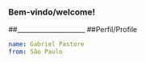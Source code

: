 ### Bem-vindo/welcome!
##_____________________
##Perfil/Profile
```yaml
name: Gabriel Pastore
from: São Paulo
```
